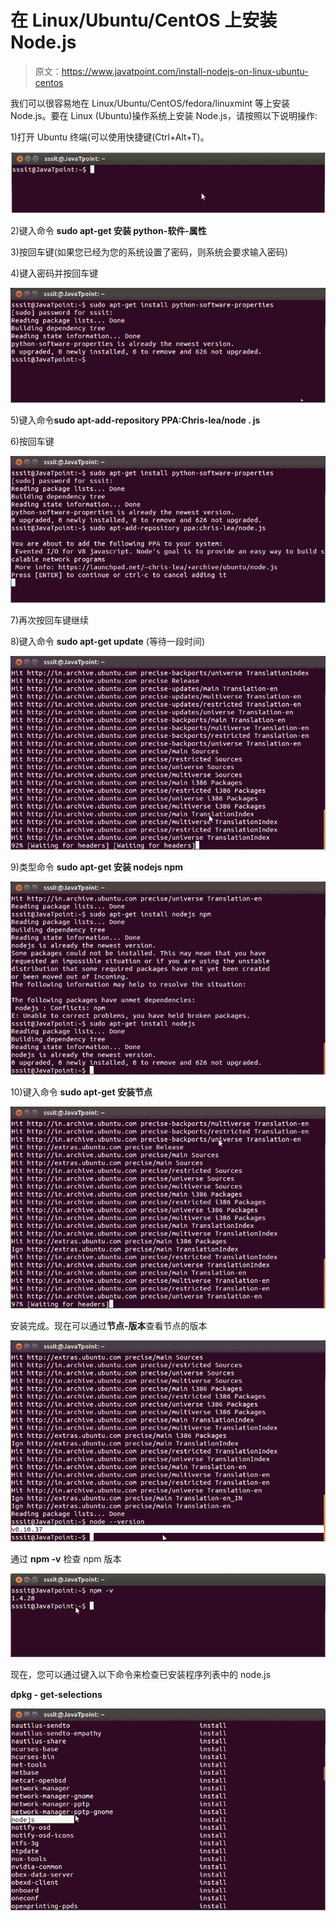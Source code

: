 # 在 Linux/Ubuntu/CentOS 上安装 Node.js

> 原文：<https://www.javatpoint.com/install-nodejs-on-linux-ubuntu-centos>

我们可以很容易地在 Linux/Ubuntu/CentOS/fedora/linuxmint 等上安装 Node.js。要在 Linux (Ubuntu)操作系统上安装 Node.js，请按照以下说明操作:

1)打开 Ubuntu 终端(可以使用快捷键(Ctrl+Alt+T)。

![Install Node.js on linux/ubuntu/centos 1](img/b992b17b2ce34faca94a96f720920092.png)

2)键入命令 **sudo apt-get 安装 python-软件-属性**

3)按回车键(如果您已经为您的系统设置了密码，则系统会要求输入密码)

4)键入密码并按回车键

![Install Node.js on linux/ubuntu/centos 2](img/64f69cf09bb78cd91cfdb3e455c1fbca.png)

5)键入命令**sudo apt-add-repository PPA:Chris-lea/node . js**

6)按回车键

![Install Node.js on linux/ubuntu/centos 3](img/71deb7293913326255868e50bd168118.png)

7)再次按回车键继续

8)键入命令 **sudo apt-get update** (等待一段时间)

![Install Node.js on linux/ubuntu/centos 4](img/251a635930b41a8a28f8ad219e1a778d.png)

9)类型命令 **sudo apt-get 安装 nodejs npm**

![Install Node.js on linux/ubuntu/centos 5](img/9f75d5d36d2ed81498f05d35729ec38f.png)

10)键入命令 **sudo apt-get 安装节点**

![Install Node.js on linux/ubuntu/centos 6](img/fe3f2dbc01669d44c4f7aa4d03b630c5.png)

安装完成。现在可以通过**节点-版本**查看节点的版本

![Install Node.js on linux/ubuntu/centos 7](img/13d5d3c10e3d0b423aa7f568731f4afa.png)

通过 **npm -v** 检查 npm 版本

![Install Node.js on linux/ubuntu/centos 8](img/61a25be1a9b9a63611620295f4519a58.png)

现在，您可以通过键入以下命令来检查已安装程序列表中的 node.js

**dpkg - get-selections**

![Install Node.js on linux/ubuntu/centos 9](img/aba34aadf68a44c76d3a6f1fa42efb13.png)